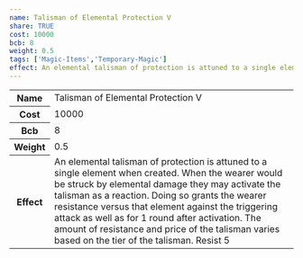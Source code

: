 ```yaml
---
name: Talisman of Elemental Protection V
share: TRUE
cost: 10000
bcb: 8
weight: 0.5
tags: ['Magic-Items','Temporary-Magic']
effect: An elemental talisman of protection is attuned to a single element when created. When the wearer would be struck by elemental damage they may activate the talisman as a reaction. Doing so grants the wearer resistance versus that element against the triggering attack as well as for 1 round after activation. The amount of resistance and price of the talisman varies based on the tier of the talisman. Resist 5
---
```

<p><span style="overflow-x: auto;"><table><tbody><tr><th>Name</th><td>Talisman of Elemental Protection V</td></tr><tr><th>Cost</th><td>10000</td></tr><tr><th>Bcb</th><td>8</td></tr><tr><th>Weight</th><td>0.5</td></tr><tr><th>Effect</th><td>An elemental talisman of protection is attuned to a single element when created. When the wearer would be struck by elemental damage they may activate the talisman as a reaction. Doing so grants the wearer resistance versus that element against the triggering attack as well as for 1 round after activation. The amount of resistance and price of the talisman varies based on the tier of the talisman. Resist 5</td></tr></tbody></table></span></p>